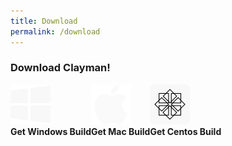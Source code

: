 ```yaml
---
title: Download
permalink: /download
---
```

### Download Clayman!
<div class="block" style="display:contents; float: center; position: relative;">	

<div class="block column is-4" style="float: left; position: relative;">	

<div class="img" >
<img src="/assets/img/windows.png" width="64px" height="64px"> 
</div>
		<b>Get Windows Build</b>

</div>

<div class="block column is-4" style="display:block; float: left; position: relative;">	

<div class="img" >
<img src="/assets/img/mac.png" width="64px" height="64px"> 
</div>
		<b>Get Mac Build</b>

</div>


<div class="block column is-4" style="display:block; float: left; position: relative;">	

<div class="img" >
<img src="/assets/img/centos.png" width="64px" height="64px"> 
</div>
		<b>Get Centos Build</b>

</div>


</div>

<!-- fixer --->
<div style="clear: both;"></div>

<!-- fixer --->